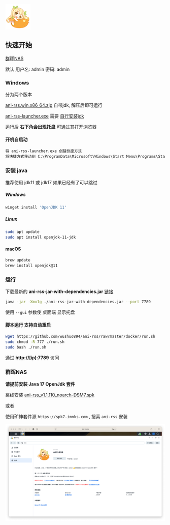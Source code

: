 <img alt="mikan-pic.png" height="80" width="80" src="./image/mikan-pic.png"/>

## 快速开始

[群晖NAS](#群晖nas)

默认 用户名: admin 密码: admin

### Windows

分为两个版本

[ani-rss.win.x86_64.zip](https://github.com/wushuo894/ani-rss/releases/latest) 自带jdk, 解压后即可运行

[ani-rss-launcher.exe](https://github.com/wushuo894/ani-rss/releases/latest) 需要 [自行安装jdk](#windows)

运行后 **右下角会出现托盘** 可通过其打开浏览器

#### 开机自启动

```md
将 ani-rss-launcher.exe 创建快捷方式
将快捷方式移动到 C:\ProgramData\Microsoft\Windows\Start Menu\Programs\Startup
```

### 安装 java

推荐使用 jdk11 或 jdk17
如果已经有了可以跳过

##### Windows

```bash
winget install 'OpenJDK 11'
```

##### Linux

```bash
sudo apt update
sudo apt install openjdk-11-jdk
```

#### macOS

```bash
brew update
brew install openjdk@11
```

### 运行

下载最新的 **ani-rss-jar-with-dependencies.jar** [链接](https://github.com/wushuo894/ani-rss/releases/latest)

```bash
java -jar -Xmx1g ./ani-rss-jar-with-dependencies.jar --port 7789
```

使用 `--gui` 参数使 桌面端 显示托盘

#### 脚本运行 支持自动重启

```bash
wget https://github.com/wushuo894/ani-rss/raw/master/docker/run.sh
sudo chmod -R 777 ./run.sh
sudo bash ./run.sh
```

通过 **http://[ip]:7789** 访问

### 群晖NAS

**请提前安装 Java 17 OpenJdk 套件**

离线安装 [ani-rss_v1.1.110_noarch-DSM7.spk](https://github.com/wushuo894/ani-rss/releases/download/v1.1.110/ANI-RSS_v1.1.110_noarch-DSM7.spk)

或者

使用矿神套件源 `https://spk7.imnks.com` , 搜索 `ani-rss` 安装

![Xnip2024-11-05_05-41-50.png](./image/Xnip2024-11-05_05-41-50.png)
